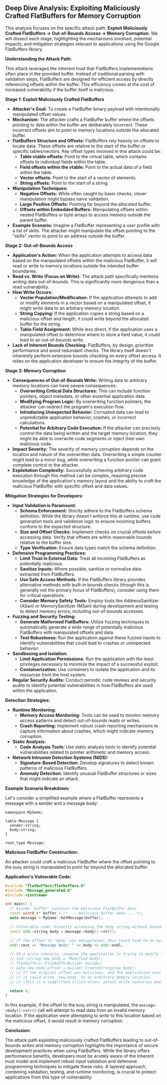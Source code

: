 ## Deep Dive Analysis: Exploiting Maliciously Crafted FlatBuffers for Memory Corruption

This analysis focuses on the specific attack path: **Exploit Maliciously Crafted FlatBuffers -> Out-of-Bounds Access -> Memory Corruption**. We will dissect each stage, highlighting the mechanisms involved, potential impacts, and mitigation strategies relevant to applications using the Google FlatBuffers library.

**Understanding the Attack Path:**

This attack leverages the inherent trust that FlatBuffers implementations often place in the provided buffer. Instead of traditional parsing with validation steps, FlatBuffers are designed for efficient access by directly referencing offsets within the buffer. This efficiency comes at the cost of increased vulnerability if the buffer itself is malicious.

**Stage 1: Exploit Maliciously Crafted FlatBuffers**

* **Attacker's Goal:** To create a FlatBuffer binary payload with intentionally manipulated offset values.
* **Mechanism:**  The attacker crafts a FlatBuffer buffer where the offsets pointing to data within the buffer are deliberately incorrect. These incorrect offsets aim to point to memory locations outside the allocated buffer.
* **FlatBuffers Structure and Offsets:**  FlatBuffers rely heavily on offsets to locate data. These offsets are relative to the start of the buffer or specific tables/vectors. Key offset types involved in this attack could be:
    * **Table vtable offsets:**  Point to the virtual table, which contains offsets to individual fields within the table.
    * **Field offsets within the vtable:**  Point to the actual data of a field within the table.
    * **Vector offsets:**  Point to the start of a vector of elements.
    * **String offsets:** Point to the start of a string.
* **Manipulation Techniques:**
    * **Negative Offsets:**  While often caught by basic checks, clever manipulation might bypass naive validation.
    * **Large Positive Offsets:**  Pointing far beyond the allocated buffer.
    * **Offsets within Embedded Buffers:**  Manipulating offsets within nested FlatBuffers or byte arrays to access memory outside the parent buffer.
* **Example Scenario:** Imagine a FlatBuffer representing a user profile with a list of skills. The attacker might manipulate the offset pointing to the "skills" vector to point to an address outside the buffer.

**Stage 2: Out-of-Bounds Access**

* **Application's Action:** When the application attempts to access data based on the manipulated offsets within the malicious FlatBuffer, it will read or write to memory locations outside the intended buffer boundaries.
* **Read vs. Write (Focus on Write):**  The attack path specifically mentions *writing* data out-of-bounds. This is significantly more dangerous than a read vulnerability.
* **How Write Occurs:**
    * **Vector Population/Modification:** If the application attempts to add or modify elements in a vector based on a manipulated offset, it might write data to an arbitrary memory location.
    * **String Copying:** If the application copies a string based on a malicious offset and length, it could write beyond the allocated buffer for the string.
    * **Table Field Assignment:** While less direct, if the application uses a manipulated offset to determine where to store a field value, it could lead to an out-of-bounds write.
* **Lack of Inherent Bounds Checking:** FlatBuffers, by design, prioritize performance and avoid redundant checks. The library itself doesn't inherently perform extensive bounds checking on every offset access. It relies on the application developer to ensure the integrity of the buffer.

**Stage 3: Memory Corruption**

* **Consequences of Out-of-Bounds Write:** Writing data to arbitrary memory locations can have severe consequences:
    * **Overwriting Critical Data Structures:**  This can include function pointers, object metadata, or other essential application data.
    * **Modifying Program Logic:**  By overwriting function pointers, the attacker can redirect the program's execution flow.
    * **Introducing Unexpected Behavior:**  Corrupted data can lead to unpredictable application behavior, crashes, or incorrect calculations.
    * **Potential for Arbitrary Code Execution:**  If the attacker can precisely control the data being written and the target memory location, they might be able to overwrite code segments or inject their own malicious code.
* **Impact Severity:** The severity of memory corruption depends on the location and nature of the overwritten data. Overwriting a simple counter might lead to a minor bug, while overwriting a function pointer can grant complete control to the attacker.
* **Exploitation Complexity:**  Successfully achieving arbitrary code execution through this method can be complex, requiring precise knowledge of the application's memory layout and the ability to craft the malicious FlatBuffer with specific offset and data values.

**Mitigation Strategies for Developers:**

* **Input Validation is Paramount:**
    * **Schema Enforcement:**  Strictly adhere to the FlatBuffers schema definition. While the library doesn't enforce this at runtime, use code generation tools and validation logic to ensure incoming buffers conform to the expected structure.
    * **Size and Offset Checks:**  Implement checks on crucial offsets before accessing data. Verify that offsets are within reasonable bounds relative to the buffer size.
    * **Type Verification:**  Ensure data types match the schema definition.
* **Defensive Programming Practices:**
    * **Limit Trust in External Data:**  Treat all incoming FlatBuffers as potentially malicious.
    * **Sanitize Inputs:**  Where possible, sanitize or normalize data extracted from FlatBuffers.
    * **Use Safe Access Methods:** If the FlatBuffers library provides alternative methods with built-in bounds checks (though this is generally not the primary focus of FlatBuffers), consider using them for critical operations.
    * **Consider Memory Safety Tools:** Employ tools like AddressSanitizer (ASan) or MemorySanitizer (MSan) during development and testing to detect memory errors, including out-of-bounds accesses.
* **Fuzzing and Security Testing:**
    * **Generate Malformed FlatBuffers:** Utilize fuzzing techniques to automatically generate a wide range of potentially malicious FlatBuffers with manipulated offsets and data.
    * **Test Robustness:**  Run the application against these fuzzed inputs to identify vulnerabilities that could lead to crashes or unexpected behavior.
* **Sandboxing and Isolation:**
    * **Limit Application Permissions:**  Run the application with the least privileges necessary to minimize the impact of a successful exploit.
    * **Containerization:** Use containers to isolate the application and its resources from the host system.
* **Regular Security Audits:** Conduct periodic code reviews and security audits to identify potential vulnerabilities in how FlatBuffers are used within the application.

**Detection Strategies:**

* **Runtime Monitoring:**
    * **Memory Access Monitoring:**  Tools can be used to monitor memory access patterns and detect out-of-bounds reads or writes.
    * **Crash Reporting:**  Implement robust crash reporting mechanisms to capture information about crashes, which might indicate memory corruption.
* **Static Analysis:**
    * **Code Analysis Tools:**  Use static analysis tools to identify potential vulnerabilities related to pointer arithmetic and memory access.
* **Network Intrusion Detection Systems (NIDS):**
    * **Signature-Based Detection:**  Develop signatures to detect known patterns of malicious FlatBuffers.
    * **Anomaly Detection:**  Identify unusual FlatBuffer structures or sizes that might indicate an attack.

**Example Scenario Breakdown:**

Let's consider a simplified example where a FlatBuffer represents a message with a sender and a message body:

```flatbuffers
namespace MyGame;

table Message {
  sender:string;
  body:string;
}

root_type Message;
```

**Malicious FlatBuffer Construction:**

An attacker could craft a malicious FlatBuffer where the offset pointing to the `body` string is manipulated to point far beyond the allocated buffer.

**Application's Vulnerable Code:**

```c++
#include "flatbuffers/flatbuffers.h"
#include "Message_generated.h"
#include <iostream>

int main() {
  // Assume 'buffer' contains the malicious FlatBuffer data
  const uint8_t* buffer = /* ... malicious buffer data ... */;
  auto message = MyGame::GetMessage(buffer);

  // Vulnerable code: Directly accessing the body string without bounds checks
  const std::string body = message->body()->str();

  // If the offset to 'body' was manipulated, this could lead to an out-of-bounds read (or potentially write if the string is being copied).
  std::cout << "Message Body: " << body << std::endl;

  // In a write scenario, imagine the application is trying to modify the body:
  // std::string new_body = "Modified Body";
  // flatbuffers::FlatBufferBuilder builder;
  // auto new_body_offset = builder.CreateString(new_body);
  // // If the original offset was malicious, and the application uses it to write,
  // // it could write 'new_body' to an arbitrary memory location.
  // // (This is a simplified illustration; actual write scenarios would be more complex)

  return 0;
}
```

In this example, if the offset to the `body` string is manipulated, the `message->body()->str()` call will attempt to read data from an invalid memory location. If the application were attempting to *write* to this location based on the malicious offset, it would result in memory corruption.

**Conclusion:**

The attack path exploiting maliciously crafted FlatBuffers leading to out-of-bounds writes and memory corruption highlights the importance of secure development practices when using FlatBuffers. While the library offers performance benefits, developers must be acutely aware of the inherent trust model and implement robust input validation and defensive programming techniques to mitigate these risks. A layered approach, combining validation, testing, and runtime monitoring, is crucial to protect applications from this type of vulnerability.
